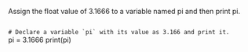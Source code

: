 Assign the float value of 3.1666 to a variable named pi and then print pi.

<Editor lang="python" type="exercise">
<code>
# Declare a variable `pi` with its value as 3.166 and print it.
</code>

<solution>
pi = 3.1666
print(pi)
</solution>
</Editor>